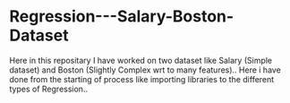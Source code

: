 # Regression---Salary-Boston-Dataset
Here in this repositary I have worked on two dataset like Salary (Simple dataset) and Boston (Slightly Complex wrt to many features).. Here i have done from the starting of process like importing libraries to the different types of Regression..
